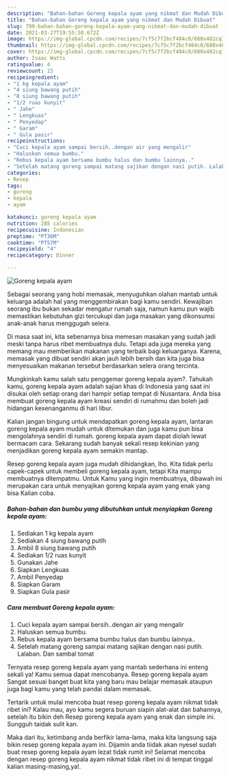 ```yaml
---
description: "Bahan-bahan Goreng kepala ayam yang nikmat dan Mudah Dibuat"
title: "Bahan-bahan Goreng kepala ayam yang nikmat dan Mudah Dibuat"
slug: 799-bahan-bahan-goreng-kepala-ayam-yang-nikmat-dan-mudah-dibuat
date: 2021-03-27T19:55:50.672Z
image: https://img-global.cpcdn.com/recipes/7cf5c7f2bcf484c0/680x482cq70/goreng-kepala-ayam-foto-resep-utama.jpg
thumbnail: https://img-global.cpcdn.com/recipes/7cf5c7f2bcf484c0/680x482cq70/goreng-kepala-ayam-foto-resep-utama.jpg
cover: https://img-global.cpcdn.com/recipes/7cf5c7f2bcf484c0/680x482cq70/goreng-kepala-ayam-foto-resep-utama.jpg
author: Isaac Watts
ratingvalue: 4
reviewcount: 15
recipeingredient:
- "1 kg kepala ayam"
- "4 siung bawang putih"
- "8 siung bawang putih"
- "1/2 ruas kunyit"
- " Jahe"
- " Lengkuas"
- " Penyedap"
- " Garam"
- " Gula pasir"
recipeinstructions:
- "Cuci kepala ayam sampai bersih..dengan air yang mengalir"
- "Haluskan semua bumbu."
- "Rebus kepala ayam bersama bumbu halus dan bumbu lainnya.."
- "Setelah matang goreng sampai matang sajikan dengan nasi putih. Lalaban. Dan sambal tomat"
categories:
- Resep
tags:
- goreng
- kepala
- ayam

katakunci: goreng kepala ayam 
nutrition: 285 calories
recipecuisine: Indonesian
preptime: "PT36M"
cooktime: "PT57M"
recipeyield: "4"
recipecategory: Dinner

---
```



![Goreng kepala ayam](https://img-global.cpcdn.com/recipes/7cf5c7f2bcf484c0/680x482cq70/goreng-kepala-ayam-foto-resep-utama.jpg)

Sebagai seorang yang hobi memasak, menyuguhkan olahan mantab untuk keluarga adalah hal yang menggembirakan bagi kamu sendiri. Kewajiban seorang ibu bukan sekadar mengatur rumah saja, namun kamu pun wajib memastikan kebutuhan gizi tercukupi dan juga masakan yang dikonsumsi anak-anak harus menggugah selera.

Di masa  saat ini, kita sebenarnya bisa memesan masakan yang sudah jadi meski tanpa harus ribet membuatnya dulu. Tetapi ada juga mereka yang memang mau memberikan makanan yang terbaik bagi keluarganya. Karena, memasak yang dibuat sendiri akan jauh lebih bersih dan kita juga bisa menyesuaikan makanan tersebut berdasarkan selera orang tercinta. 



Mungkinkah kamu salah satu penggemar goreng kepala ayam?. Tahukah kamu, goreng kepala ayam adalah sajian khas di Indonesia yang saat ini disukai oleh setiap orang dari hampir setiap tempat di Nusantara. Anda bisa membuat goreng kepala ayam kreasi sendiri di rumahmu dan boleh jadi hidangan kesenanganmu di hari libur.

Kalian jangan bingung untuk mendapatkan goreng kepala ayam, lantaran goreng kepala ayam mudah untuk ditemukan dan juga kamu pun bisa mengolahnya sendiri di rumah. goreng kepala ayam dapat diolah lewat bermacam cara. Sekarang sudah banyak sekali resep kekinian yang menjadikan goreng kepala ayam semakin mantap.

Resep goreng kepala ayam juga mudah dihidangkan, lho. Kita tidak perlu capek-capek untuk membeli goreng kepala ayam, tetapi Kita mampu membuatnya ditempatmu. Untuk Kamu yang ingin membuatnya, dibawah ini merupakan cara untuk menyajikan goreng kepala ayam yang enak yang bisa Kalian coba.

<!--inarticleads1-->

##### Bahan-bahan dan bumbu yang dibutuhkan untuk menyiapkan Goreng kepala ayam:

1. Sediakan 1 kg kepala ayam
1. Sediakan 4 siung bawang putih
1. Ambil 8 siung bawang putih
1. Sediakan 1/2 ruas kunyit
1. Gunakan  Jahe
1. Siapkan  Lengkuas
1. Ambil  Penyedap
1. Siapkan  Garam
1. Siapkan  Gula pasir




<!--inarticleads2-->

##### Cara membuat Goreng kepala ayam:

1. Cuci kepala ayam sampai bersih..dengan air yang mengalir
1. Haluskan semua bumbu.
1. Rebus kepala ayam bersama bumbu halus dan bumbu lainnya..
1. Setelah matang goreng sampai matang sajikan dengan nasi putih. Lalaban. Dan sambal tomat




Ternyata resep goreng kepala ayam yang mantab sederhana ini enteng sekali ya! Kamu semua dapat mencobanya. Resep goreng kepala ayam Sangat sesuai banget buat kita yang baru mau belajar memasak ataupun juga bagi kamu yang telah pandai dalam memasak.

Tertarik untuk mulai mencoba buat resep goreng kepala ayam nikmat tidak ribet ini? Kalau mau, ayo kamu segera buruan siapin alat-alat dan bahannya, setelah itu bikin deh Resep goreng kepala ayam yang enak dan simple ini. Sungguh taidak sulit kan. 

Maka dari itu, ketimbang anda berfikir lama-lama, maka kita langsung saja bikin resep goreng kepala ayam ini. Dijamin anda tiidak akan nyesel sudah buat resep goreng kepala ayam lezat tidak rumit ini! Selamat mencoba dengan resep goreng kepala ayam nikmat tidak ribet ini di tempat tinggal kalian masing-masing,ya!.

